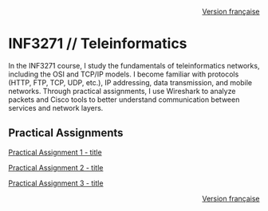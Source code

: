 <p align="right">
  <a href="./README.md">Version française</a>
</p>

# INF3271 // Teleinformatics

In the INF3271 course, I study the fundamentals of teleinformatics networks, including the OSI and TCP/IP models. I become familiar with protocols (HTTP, FTP, TCP, UDP, etc.), IP addressing, data transmission, and mobile networks. Through practical assignments, I use Wireshark to analyze packets and Cisco tools to better understand communication between services and network layers.

## Practical Assignments
[Practical Assignment 1 - title](URL "optional title")

[Practical Assignment 2 - title](URL "optional title")

[Practical Assignment 3 - title](URL "optional title")

<p align="right">
  <a href="./README.md">Version française</a>
</p>